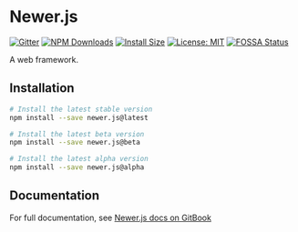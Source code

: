 # Newer.js

[![Gitter](https://badges.gitter.im/reve-node/newer.js.svg)](https://gitter.im/reve-node/newer.js?utm_source=badge&utm_medium=badge&utm_campaign=pr-badge)
[![NPM Downloads](https://img.shields.io/npm/dm/newer.js.svg?style=flat)](https://npmcharts.com/compare/newer.js?minimal=true)
[![Install Size](https://packagephobia.now.sh/badge?p=newer.js)](https://packagephobia.now.sh/result?p=newer.js)
[![License: MIT](https://img.shields.io/badge/License-MIT-yellow.svg)](https://github.com/node-framework/newer.js/blob/main/LICENSE)
[![FOSSA Status](https://app.fossa.com/api/projects/git%2Bgithub.com%2Fnode-framework%2Fnewer.js.svg?type=shield)](https://app.fossa.com/projects/git%2Bgithub.com%2Fnode-framework%2Fnewer.js?ref=badge_shield)

A web framework.

## Installation

```sh
# Install the latest stable version
npm install --save newer.js@latest

# Install the latest beta version
npm install --save newer.js@beta

# Install the latest alpha version
npm install --save newer.js@alpha
```

## Documentation
For full documentation, see [Newer.js docs on GitBook](https://aquaplmc.gitbook.io/newer.js)